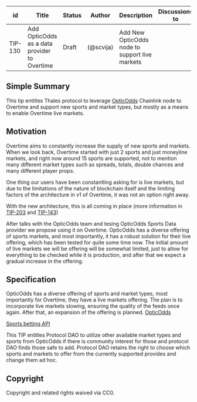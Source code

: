 | id | Title | Status | Author | Description | Discussions to | Created |
| ----------- | ----------- | ----------- | ----------- | ----------- | ----------- | ----------- |
| TIP-130 | Add OpticOdds as a data provider to Overtime| Draft |  (@scvija) | Add New OpticOdds node to support live markets|  | 2024-05-21

## Simple Summary
This tip entitles Thales protocol to leverage [OpticOdds](https://opticodds.com/) Chainlink node to Overtime and support new sports and market types, but mostly as a means to enable Overtime live markets.

## Motivation
Overtime aims to constantly increase the supply of new sports and markets. When we look back, Overtime started with just 2 sports and just moneyline markets, and right now around 15 sports are supported, not to mention many different market types such as spreads, totals, double chances and many different player props.

One thing our users have been constantling asking for is live markets, but due to the limitations of the nature of blockchain itself and the limiting factors of the architecture in v1 of Overtime, it was not an option right away. 

With the new architecture, this is all coming in place (more information in [TIP-203](TIP-203.md) and [TIP-143](TIP-143.md))

After talks with the OpticOdds team and tesing OpticOdds Sports Data provider we propose using it on Overtime. OpticOdds has a diverse offering of sports markets, and most importantly, it has a robust solution for their live offering, which has been tested for quite some time now. The initial amount of live markets we will be offering will be somewhat limited, just to allow for everything to be checked while it is production, and after that we expect a gradual increase in the offering.



## Specification

OpticOdds has a diverse offering of sports and market types, most importantly for Overtime, they have a live markets offering. The plan is to incorporate live markets slowing, ensuring the quality of the feeds once again. After that, an expansion of the offering is planned.
[OpticOdds ](https://opticodds.com/)

[Sports betting API ](https://opticodds.com/sports-betting-api/)  


This TIP entitles Protocol DAO to utilize other available market types and sports from OpticOdds if there is community interest for those and protocol DAO finds those safe to add. Protocol DAO retains the right to choose which sports and markets to offer from the currently supported provides and change them ad hoc.


## Copyright

Copyright and related rights waived via CC0.
